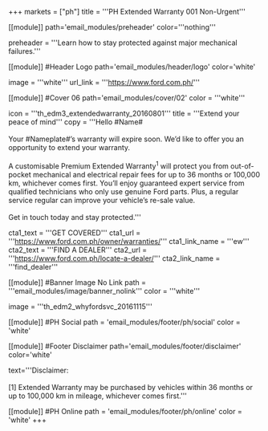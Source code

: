 +++
markets = ["ph"]
title = '''PH Extended Warranty 001 Non-Urgent'''

[[module]]
path='email_modules/preheader'
color='''nothing'''

preheader = '''Learn how to stay protected against major mechanical failures.'''

[[module]] #Header Logo
path='email_modules/header/logo'
color='white'

  image = '''white'''
  url_link = '''https://www.ford.com.ph/'''

[[module]] #Cover 06
path='email_modules/cover/02'
color = '''white'''

  icon = '''th_edm3_extendedwarranty_20160801'''
  title = '''Extend your peace of mind'''
  copy = '''Hello #Name#<br /><br />Your #Nameplate#’s warranty will expire soon. We’d like to offer you an opportunity to extend your warranty.<br /><br />A customisable Premium Extended Warranty<sup>1</sup> will protect you from out-of-pocket mechanical and electrical repair fees for up to 36 months or 100,000 km, whichever comes first. You’ll enjoy guaranteed expert service from qualified technicians who only use genuine Ford parts. Plus, a regular service regular can improve your vehicle’s re-sale value.<br /><br />Get in touch today and stay protected.'''

  cta1_text = '''GET COVERED'''
  cta1_url = '''https://www.ford.com.ph/owner/warranties/'''
  cta1_link_name = '''ew'''
  cta2_text = '''FIND A DEALER'''
  cta2_url = '''https://www.ford.com.ph/locate-a-dealer/'''
  cta2_link_name = '''find_dealer'''

[[module]] #Banner Image No Link
path = '''email_modules/image/banner_nolink'''
color = '''white'''

  image = '''th_edm2_whyfordsvc_20161115'''

[[module]] #PH Social
path = 'email_modules/footer/ph/social'
color = 'white'

[[module]] #Footer Disclaimer
path='email_modules/footer/disclaimer'
color='white'

  text='''Disclaimer: <br /><br />[1] Extended Warranty may be purchased by vehicles within 36 months or up to 100,000 km in mileage, whichever comes first.'''

[[module]] #PH Online
path = 'email_modules/footer/ph/online'
color = 'white'
+++